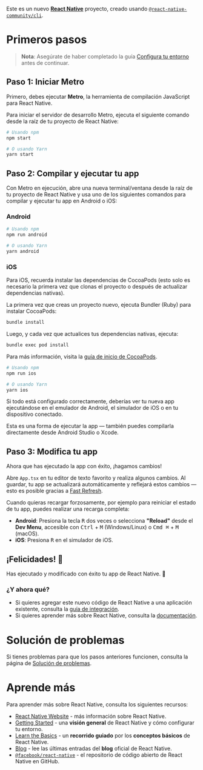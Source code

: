 Este es un nuevo [**React Native**](https://reactnative.dev) proyecto, creado usando [`@react-native-community/cli`](https://github.com/react-native-community/cli).

# Primeros pasos

> **Nota**: Asegúrate de haber completado la guía [Configura tu entorno](https://reactnative.dev/docs/set-up-your-environment) antes de continuar.

## Paso 1: Iniciar Metro

Primero, debes ejecutar **Metro**, la herramienta de compilación JavaScript para React Native.

Para iniciar el servidor de desarrollo Metro, ejecuta el siguiente comando desde la raíz de tu proyecto de React Native:

```sh
# Usando npm
npm start

# O usando Yarn
yarn start
```

## Paso 2: Compilar y ejecutar tu app

Con Metro en ejecución, abre una nueva terminal/ventana desde la raíz de tu proyecto de React Native y usa uno de los siguientes comandos para compilar y ejecutar tu app en Android o iOS:

### Android

```sh
# Usando npm
npm run android

# O usando Yarn
yarn android
```

### iOS

Para iOS, recuerda instalar las dependencias de CocoaPods (esto solo es necesario la primera vez que clonas el proyecto o después de actualizar dependencias nativas).

La primera vez que creas un proyecto nuevo, ejecuta Bundler (Ruby) para instalar CocoaPods:

```sh
bundle install
```

Luego, y cada vez que actualices tus dependencias nativas, ejecuta:

```sh
bundle exec pod install
```

Para más información, visita la [guía de inicio de CocoaPods](https://guides.cocoapods.org/using/getting-started.html).

```sh
# Usando npm
npm run ios

# O usando Yarn
yarn ios
```

Si todo está configurado correctamente, deberías ver tu nueva app ejecutándose en el emulador de Android, el simulador de iOS o en tu dispositivo conectado.

Esta es una forma de ejecutar la app — también puedes compilarla directamente desde Android Studio o Xcode.

## Paso 3: Modifica tu app

Ahora que has ejecutado la app con éxito, ¡hagamos cambios!

Abre `App.tsx` en tu editor de texto favorito y realiza algunos cambios. Al guardar, tu app se actualizará automáticamente y reflejará estos cambios — esto es posible gracias a [Fast Refresh](https://reactnative.dev/docs/fast-refresh).

Cuando quieras recargar forzosamente, por ejemplo para reiniciar el estado de tu app, puedes realizar una recarga completa:

- **Android**: Presiona la tecla <kbd>R</kbd> dos veces o selecciona **"Reload"** desde el **Dev Menu**, accesible con <kbd>Ctrl</kbd> + <kbd>M</kbd> (Windows/Linux) o <kbd>Cmd ⌘</kbd> + <kbd>M</kbd> (macOS).
- **iOS**: Presiona <kbd>R</kbd> en el simulador de iOS.

## ¡Felicidades! :tada:

Has ejecutado y modificado con éxito tu app de React Native. :partying_face:

### ¿Y ahora qué?

- Si quieres agregar este nuevo código de React Native a una aplicación existente, consulta la [guía de integración](https://reactnative.dev/docs/integration-with-existing-apps).
- Si quieres aprender más sobre React Native, consulta la [documentación](https://reactnative.dev/docs/getting-started).

# Solución de problemas

Si tienes problemas para que los pasos anteriores funcionen, consulta la página de [Solución de problemas](https://reactnative.dev/docs/troubleshooting).

# Aprende más

Para aprender más sobre React Native, consulta los siguientes recursos:

- [React Native Website](https://reactnative.dev) - más información sobre React Native.
- [Getting Started](https://reactnative.dev/docs/environment-setup) - una **visión general** de React Native y cómo configurar tu entorno.
- [Learn the Basics](https://reactnative.dev/docs/getting-started) - un **recorrido guiado** por los **conceptos básicos** de React Native.
- [Blog](https://reactnative.dev/blog) - lee las últimas entradas del **blog** oficial de React Native.
- [`@facebook/react-native`](https://github.com/facebook/react-native) - el repositorio de código abierto de React Native en GitHub.
